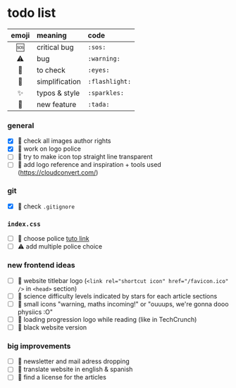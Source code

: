 # todo list

| emoji        | meaning        | code           |
| :----------: | :------------- | :------------- |
| :sos:        | critical bug   | `:sos:`        |
| :warning:    | bug            | `:warning:`    |
| :eyes:       | to check       | `:eyes:`       |
| :flashlight: | simplification | `:flashlight:` |
| :sparkles:   | typos & style  | `:sparkles:`   |
| :tada:       | new feature    | `:tada:`       |

### general
- [x] :eyes: check all images author rights
- [x] :eyes: work on logo police
- [ ] :eyes: try to make icon top straight line transparent
- [ ] :tada: add logo reference and inspiration + tools used (https://cloudconvert.com/)

### git
- [x] :eyes: check `.gitignore`

### `index.css`
- [ ] :tada: choose police [tuto link](https://openclassrooms.com/fr/courses/1603881-apprenez-a-creer-votre-site-web-avec-html5-et-css3/1605329-formatage-du-texte)
- [ ] :warning: add multiple police choice

### new frontend ideas
- [ ] :tada: website titlebar logo (`<link rel="shortcut icon" href="/favicon.ico" />` in `<head>` section)
- [ ] :tada: science difficulty levels indicated by stars for each article sections
- [ ] :tada: small icons "warning, maths incoming!" or "ouuups, we're gonna dooo physiics :O"
- [ ] :tada: loading progression logo while reading (like in TechCrunch)
- [ ] :tada: black website version

### big improvements
- [ ] :tada: newsletter and mail adress dropping
- [ ] :tada: translate website in english & spanish
- [ ] :tada: find a license for the articles
